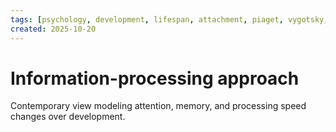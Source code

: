 ```yaml
---
tags: [psychology, development, lifespan, attachment, piaget, vygotsky, adolescence, adulthood, aging, morality]
created: 2025-10-20
---
```

# Information-processing approach

Contemporary view modeling attention, memory, and processing speed changes over development.
